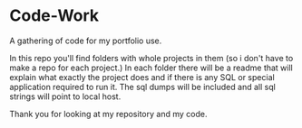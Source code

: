 Code-Work
=========

A gathering of code for my portfolio use.

In this repo you'll find folders with whole projects in them (so i don't have to make a repo for each project.)  In each folder there will be a readme that will explain what exactly the project does and if there is any SQL or special application required to run it.  The sql dumps will be included and all sql strings will point to local host.

Thank you for looking at my repository and my code.

